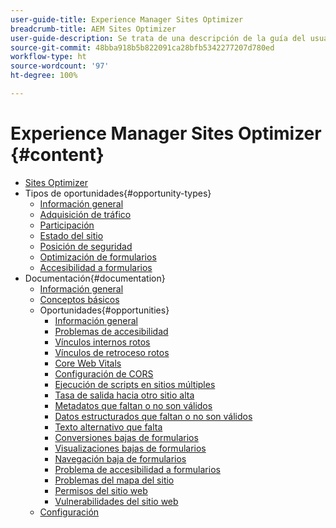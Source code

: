 ```yaml
---
user-guide-title: Experience Manager Sites Optimizer
breadcrumb-title: AEM Sites Optimizer
user-guide-description: Se trata de una descripción de la guía del usuario que se mostrará en la página de destino.
source-git-commit: 48bba918b5b822091ca28bfb5342277207d780ed
workflow-type: ht
source-wordcount: '97'
ht-degree: 100%

---
```



# Experience Manager Sites Optimizer {#content}

+ [Sites Optimizer](/help/home.md)
+ Tipos de oportunidades{#opportunity-types}
   + [Información general](/help/opportunity-types/overview.md)
   + [Adquisición de tráfico](/help/opportunity-types/traffic-acquisition.md)
   + [Participación](/help/opportunity-types/engagement.md)
   + [Estado del sitio](/help/opportunity-types/site-health.md)
   + [Posición de seguridad](/help/opportunity-types/security-posture.md)
   + [Optimización de formularios](/help/opportunity-types/form-optimization.md)
   + [Accesibilidad a formularios](/help/opportunity-types/form-accesibility.md)
+ Documentación{#documentation}
   + [Información general](/help/documentation/overview.md)
   + [Conceptos básicos](/help/documentation/basics.md)
   + Oportunidades{#opportunities}
      + [Información general](/help/documentation/opportunities/overview.md)
      + [Problemas de accesibilidad](/help/documentation/opportunities/accessibility-issues.md)
      + [Vínculos internos rotos](/help/documentation/opportunities/broken-internal-links.md)
      + [Vínculos de retroceso rotos](/help/documentation/opportunities/broken-backlinks.md)
      + [Core Web Vitals](/help/documentation/opportunities/core-web-vitals.md)
      + [Configuración de CORS](/help/documentation/opportunities/cors-configuration.md)
      + [Ejecución de scripts en sitios múltiples](/help/documentation/opportunities/cross-site-scripting.md)
      + [Tasa de salida hacia otro sitio alta](/help/documentation/opportunities/high-bounce-rate.md)
      + [Metadatos que faltan o no son válidos](/help/documentation/opportunities/invalid-or-missing-metadata.md)
      + [Datos estructurados que faltan o no son válidos](/help/documentation/opportunities/missing-invalid-structured-data.md)
      + [Texto alternativo que falta](/help/documentation/opportunities/missing-alt-text.md)
      + [Conversiones bajas de formularios](/help/documentation/opportunities/low-conversions.md)
      + [Visualizaciones bajas de formularios](/help/documentation/opportunities/low-views.md)
      + [Navegación baja de formularios](/help/documentation/opportunities/low-navigation.md)
      + [Problema de accesibilidad a formularios](/help/documentation/opportunities/forms-accessibility-issues.md)
      + [Problemas del mapa del sitio](/help/documentation/opportunities/sitemap-issues.md)
      + [Permisos del sitio web](/help/documentation/opportunities/website-permissions.md)
      + [Vulnerabilidades del sitio web](/help/documentation/opportunities/website-vulnerabilities.md)
   + [Configuración](/help/documentation/settings.md)
